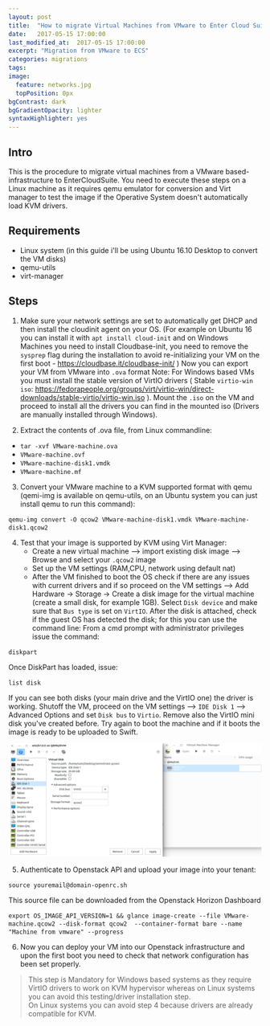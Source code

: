 ```yaml
---
layout: post
title:  "How to migrate Virtual Machines from VMware to Enter Cloud Suite"
date:   2017-05-15 17:00:00
last_modified_at:  2017-05-15 17:00:00
excerpt: "Migration from VMware to ECS"
categories: migrations
tags:
image:
  feature: networks.jpg
  topPosition: 0px
bgContrast: dark
bgGradientOpacity: lighter
syntaxHighlighter: yes
---
```


## Intro
This is the procedure to migrate virtual machines from a VMware based-infrastructure to EnterCloudSuite. 
You need to execute these steps on a Linux machine as it requires qemu emulator for conversion and Virt manager to test the image if the Operative System doesn't automatically load KVM drivers. 

## Requirements
- Linux system (in this guide i'll be using Ubuntu 16.10 Desktop to convert the VM disks)
- qemu-utils
- virt-manager


## Steps
1. Make sure your network settings are set to automatically get DHCP and then install the cloudinit agent on your OS. 
(For example on Ubuntu 16 you can install it with `apt install cloud-init` and on Windows Machines you need to install Cloudbase-init, you need to remove the `sysprep` flag during the installation to avoid re-initializing your VM on the first boot - https://cloudbase.it/cloudbase-init/ )
Now you can export your VM from VMware into `.ova` format 
Note: For Windows based VMs you must install the stable version of VirtIO drivers ( Stable `virtio-win iso`: https://fedorapeople.org/groups/virt/virtio-win/direct-downloads/stable-virtio/virtio-win.iso ). Mount the `.iso` on the VM and proceed to install all the drivers you can find in the mounted iso (Drivers are manually installed through Windows). 
   
2. Extract the contents of .ova file, from Linux commandline: 
  - `tar -xvf VMware-machine.ova` 
  - `VMware-machine.ovf` 
  - `VMware-machine-disk1.vmdk`   
  - `VMware-machine.mf` 
   
3. Convert your VMware machine to a KVM supported format with qemu (qemi-img is available on qemu-utils, on an Ubuntu system you can just install qemu to run this command): 
```shell
qemu-img convert -O qcow2 VMware-machine-disk1.vmdk VMware-machine-disk1.qcow2
```
   

4. Test that your image is supported by KVM using Virt Manager:  
   - Create a new virtual machine --> import existing disk image --> Browse and select your `.qcow2` image  
   - Set up the VM settings (RAM,CPU, network using default nat)  
   - After the VM finished to boot the OS check if there are any issues with current drivers and if so proceed on the VM settings --> Add Hardware -> Storage -> Create a disk image for the virtual machine (create a small disk, for example 1GB). 
Select `Disk device` and make sure that `Bus type` is set on `VirtIO`. 
After the disk is attached, check if the guest OS has detected the disk; for this you can use the command line: 
From a cmd prompt with administrator privileges issue the command:
```shell
diskpart
``` 
Once DiskPart has loaded, issue:
```shell
list disk
```
If you can see both disks (your main drive and the VirtIO one) the driver is working. 
Shutoff the VM, proceed on the VM settings --> `IDE Disk 1` --> Advanced Options and set `Disk bus` to `Virtio`. 
Remove also the VirtIO mini disk you've created before. 
Try again to boot the machine and if it boots the image is ready to be uploaded to Swift. 

![screenshot-virt-manger.jpg](/assets/images/posts/virt-manager.png?resize=600)

     
5. Authenticate to Openstack API and upload your image into your tenant:
```shell
source youremail@domain-openrc.sh
```
This source file can be downloaded from the Openstack Horizon Dashboard
```shell
export OS_IMAGE_API_VERSION=1 && glance image-create --file VMware-machine.qcow2 --disk-format qcow2  --container-format bare --name "Machine from vmware" --progress
```
    
6. Now you can deploy your VM into our Openstack infrastructure and upon the first boot you need to check that network configuration has been set properly. 
> This step is Mandatory for Windows based systems as they require VirtIO drivers to work on KVM hypervisor whereas on Linux systems you can avoid this testing/driver installation step.        
> On Linux systems you can avoid step 4 because drivers are already compatible for KVM.